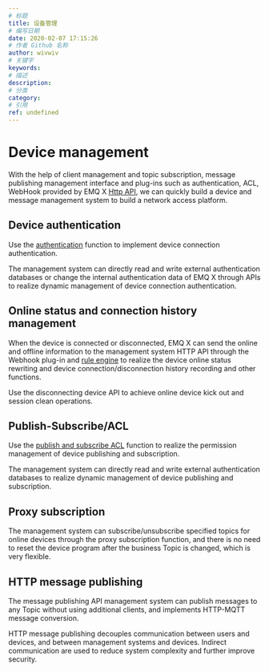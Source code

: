 ```yaml
---
# 标题
title: 设备管理
# 编写日期
date: 2020-02-07 17:15:26
# 作者 Github 名称
author: wivwiv
# 关键字
keywords:
# 描述
description:
# 分类
category: 
# 引用
ref: undefined
---
```


# Device management

With the help of client management and topic subscription, message publishing management interface and plug-ins such as authentication, ACL, WebHook provided by EMQ X [Http API](../advanced/http-api.md), we can quickly build a device and message management system to build a network access platform.



## Device authentication

Use the [authentication](../advanced/auth.md)  function to implement device connection authentication.

The management system can directly read and write external authentication databases or change the internal authentication data of EMQ X through APIs to realize dynamic management of device connection authentication.

## Online status and connection history management

When the device is connected or disconnected, EMQ X can send the online and offline information to the management system HTTP API through the Webhook plug-in and [rule engine](../rule/rule-engine.md) to realize the device online status rewriting and device connection/disconnection history recording and other functions.

Use the disconnecting device API to achieve online device kick out and session clean operations.


## Publish-Subscribe/ACL

Use the  [publish and subscribe ACL](../advanced/acl.md) function to realize the permission management of device publishing and subscription.

The management system can directly read and write external authentication databases to realize dynamic management of device publishing and subscription.


## Proxy subscription

The management system can subscribe/unsubscribe specified topics for online devices through the proxy subscription function, and there is no need to reset the device program after the business Topic is changed, which is very flexible.


## HTTP message publishing

The message publishing API management system can publish messages to any Topic without using additional clients, and implements HTTP-MQTT message conversion.

HTTP message publishing decouples communication between users and devices, and between management systems and devices. Indirect communication are used to reduce system complexity and further improve security.


